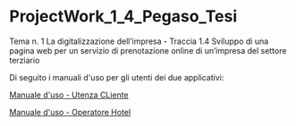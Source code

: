 # ProjectWork_1_4_Pegaso_Tesi
Tema n. 1 La digitalizzazione dell’impresa -  Traccia 1.4 Sviluppo di una pagina web per un servizio di prenotazione online di un’impresa del settore terziario

Di seguito i manuali d'uso per gli utenti dei due applicativi:

[Manuale d'uso - Utenza CLiente](https://github.com/carlolomello/ProjectWork_1_4_Pegaso_Tesi/blob/main/ManualeUtenteCliente.pdf)

[Manuale d'uso - Operatore Hotel](https://github.com/carlolomello/ProjectWork_1_4_Pegaso_Tesi/blob/main/ManualeUtenteCliente.pdf)
